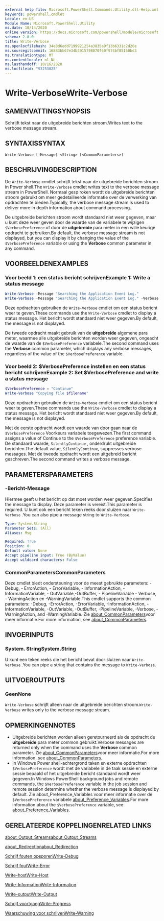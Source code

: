 ```yaml
---
external help file: Microsoft.PowerShell.Commands.Utility.dll-Help.xml
keywords: powershell,cmdlet
Locale: en-US
Module Name: Microsoft.PowerShell.Utility
ms.date: 10/14/2020
online version: https://docs.microsoft.com/powershell/module/microsoft.powershell.utility/write-verbose?view=powershell-7&WT.mc_id=ps-gethelp
schema: 2.0.0
title: Write-Verbose
ms.openlocfilehash: 34e8d6edd7199921254a3835a9f13b6331c2d26e
ms.sourcegitcommit: 16883bb67e34b3915798070f60f974bf85160bd3
ms.translationtype: MT
ms.contentlocale: nl-NL
ms.lasthandoff: 10/16/2020
ms.locfileid: "93253025"
---
```

# <span data-ttu-id="59fa9-103">Write-Verbose</span><span class="sxs-lookup"><span data-stu-id="59fa9-103">Write-Verbose</span></span>

## <span data-ttu-id="59fa9-104">SAMENVATTING</span><span class="sxs-lookup"><span data-stu-id="59fa9-104">SYNOPSIS</span></span>
<span data-ttu-id="59fa9-105">Schrijft tekst naar de uitgebreide berichten stroom.</span><span class="sxs-lookup"><span data-stu-id="59fa9-105">Writes text to the verbose message stream.</span></span>

## <span data-ttu-id="59fa9-106">SYNTAXIS</span><span class="sxs-lookup"><span data-stu-id="59fa9-106">SYNTAX</span></span>

```
Write-Verbose [-Message] <String> [<CommonParameters>]
```

## <span data-ttu-id="59fa9-107">BESCHRIJVING</span><span class="sxs-lookup"><span data-stu-id="59fa9-107">DESCRIPTION</span></span>

<span data-ttu-id="59fa9-108">De `Write-Verbose` cmdlet schrijft tekst naar de uitgebreide berichten stroom in Power shell.</span><span class="sxs-lookup"><span data-stu-id="59fa9-108">The `Write-Verbose` cmdlet writes text to the verbose message stream in PowerShell.</span></span> <span data-ttu-id="59fa9-109">Normaal gesp roken wordt de uitgebreide berichten stroom gebruikt om meer gedetailleerde informatie over de verwerking van opdrachten te bieden.</span><span class="sxs-lookup"><span data-stu-id="59fa9-109">Typically, the verbose message stream is used to deliver more in depth information about command processing.</span></span>

<span data-ttu-id="59fa9-110">De uitgebreide berichten stroom wordt standaard niet weer gegeven, maar u kunt deze weer geven door de waarde van de variabele te wijzigen `$VerbosePreference` of door de **uitgebreide** para meter in een wille keurige opdracht te gebruiken.</span><span class="sxs-lookup"><span data-stu-id="59fa9-110">By default, the verbose message stream is not displayed, but you can display it by changing the value of the `$VerbosePreference` variable or using the **Verbose** common parameter in any command.</span></span>

## <span data-ttu-id="59fa9-111">VOORBEELDEN</span><span class="sxs-lookup"><span data-stu-id="59fa9-111">EXAMPLES</span></span>

### <span data-ttu-id="59fa9-112">Voor beeld 1: een status bericht schrijven</span><span class="sxs-lookup"><span data-stu-id="59fa9-112">Example 1: Write a status message</span></span>

```powershell
Write-Verbose -Message "Searching the Application Event Log."
Write-Verbose -Message "Searching the Application Event Log." -Verbose
```

<span data-ttu-id="59fa9-113">Deze opdrachten gebruiken de `Write-Verbose` cmdlet om een status bericht weer te geven.</span><span class="sxs-lookup"><span data-stu-id="59fa9-113">These commands use the `Write-Verbose` cmdlet to display a status message.</span></span> <span data-ttu-id="59fa9-114">Het bericht wordt standaard niet weer gegeven.</span><span class="sxs-lookup"><span data-stu-id="59fa9-114">By default, the message is not displayed.</span></span>

<span data-ttu-id="59fa9-115">De tweede opdracht maakt gebruik van de **uitgebreide** algemene para meter, waarmee alle uitgebreide berichten worden weer gegeven, ongeacht de waarde van de `$VerbosePreference` variabele.</span><span class="sxs-lookup"><span data-stu-id="59fa9-115">The second command uses the **Verbose** common parameter, which displays any verbose messages, regardless of the value of the `$VerbosePreference` variable.</span></span>

### <span data-ttu-id="59fa9-116">Voor beeld 2: $VerbosePreference instellen en een status bericht schrijven</span><span class="sxs-lookup"><span data-stu-id="59fa9-116">Example 2: Set $VerbosePreference and write a status message</span></span>

```powershell
$VerbosePreference = "Continue"
Write-Verbose "Copying file $filename"
```

<span data-ttu-id="59fa9-117">Deze opdrachten gebruiken de `Write-Verbose` cmdlet om een status bericht weer te geven.</span><span class="sxs-lookup"><span data-stu-id="59fa9-117">These commands use the `Write-Verbose` cmdlet to display a status message.</span></span> <span data-ttu-id="59fa9-118">Het bericht wordt standaard niet weer gegeven.</span><span class="sxs-lookup"><span data-stu-id="59fa9-118">By default, the message is not displayed.</span></span>

<span data-ttu-id="59fa9-119">Met de eerste opdracht wordt een waarde van door gaan naar de `$VerbosePreference` Voorkeurs variabele toegewezen.</span><span class="sxs-lookup"><span data-stu-id="59fa9-119">The first command assigns a value of Continue to the `$VerbosePreference` preference variable.</span></span> <span data-ttu-id="59fa9-120">De standaard waarde, `SilentlyContinue` , onderdrukt uitgebreide berichten.</span><span class="sxs-lookup"><span data-stu-id="59fa9-120">The default value, `SilentlyContinue`, suppresses verbose messages.</span></span> <span data-ttu-id="59fa9-121">Met de tweede opdracht wordt een uitgebreid bericht geschreven.</span><span class="sxs-lookup"><span data-stu-id="59fa9-121">The second command writes a verbose message.</span></span>

## <span data-ttu-id="59fa9-122">PARAMETERS</span><span class="sxs-lookup"><span data-stu-id="59fa9-122">PARAMETERS</span></span>

### <span data-ttu-id="59fa9-123">-Bericht</span><span class="sxs-lookup"><span data-stu-id="59fa9-123">-Message</span></span>

<span data-ttu-id="59fa9-124">Hiermee geeft u het bericht op dat moet worden weer gegeven.</span><span class="sxs-lookup"><span data-stu-id="59fa9-124">Specifies the message to display.</span></span> <span data-ttu-id="59fa9-125">Deze parameter is vereist.</span><span class="sxs-lookup"><span data-stu-id="59fa9-125">This parameter is required.</span></span> <span data-ttu-id="59fa9-126">U kunt ook een bericht teken reeks door sluizen naar `Write-Verbose` .</span><span class="sxs-lookup"><span data-stu-id="59fa9-126">You can also pipe a message string to `Write-Verbose`.</span></span>

```yaml
Type: System.String
Parameter Sets: (All)
Aliases: Msg

Required: True
Position: 0
Default value: None
Accept pipeline input: True (ByValue)
Accept wildcard characters: False
```

### <span data-ttu-id="59fa9-127">CommonParameters</span><span class="sxs-lookup"><span data-stu-id="59fa9-127">CommonParameters</span></span>

<span data-ttu-id="59fa9-128">Deze cmdlet biedt ondersteuning voor de meest gebruikte parameters: -Debug, - ErrorAction, - ErrorVariable, - InformationAction, -InformationVariable, - OutVariable,-OutBuffer, - PipelineVariable - Verbose, - WarningAction en -WarningVariable.</span><span class="sxs-lookup"><span data-stu-id="59fa9-128">This cmdlet supports the common parameters: -Debug, -ErrorAction, -ErrorVariable, -InformationAction, -InformationVariable, -OutVariable, -OutBuffer, -PipelineVariable, -Verbose, -WarningAction, and -WarningVariable.</span></span> <span data-ttu-id="59fa9-129">Zie [about_CommonParameters](../Microsoft.PowerShell.Core/About/about_CommonParameters.md)voor meer informatie.</span><span class="sxs-lookup"><span data-stu-id="59fa9-129">For more information, see [about_CommonParameters](../Microsoft.PowerShell.Core/About/about_CommonParameters.md).</span></span>

## <span data-ttu-id="59fa9-130">INVOER</span><span class="sxs-lookup"><span data-stu-id="59fa9-130">INPUTS</span></span>

### <span data-ttu-id="59fa9-131">System. String</span><span class="sxs-lookup"><span data-stu-id="59fa9-131">System.String</span></span>

<span data-ttu-id="59fa9-132">U kunt een teken reeks die het bericht bevat door sluizen naar `Write-Verbose` .</span><span class="sxs-lookup"><span data-stu-id="59fa9-132">You can pipe a string that contains the message to `Write-Verbose`.</span></span>

## <span data-ttu-id="59fa9-133">UITVOER</span><span class="sxs-lookup"><span data-stu-id="59fa9-133">OUTPUTS</span></span>

### <span data-ttu-id="59fa9-134">Geen</span><span class="sxs-lookup"><span data-stu-id="59fa9-134">None</span></span>

<span data-ttu-id="59fa9-135">`Write-Verbose` schrijft alleen naar de uitgebreide berichten stroom.</span><span class="sxs-lookup"><span data-stu-id="59fa9-135">`Write-Verbose` writes only to the verbose message stream.</span></span>

## <span data-ttu-id="59fa9-136">OPMERKINGEN</span><span class="sxs-lookup"><span data-stu-id="59fa9-136">NOTES</span></span>

- <span data-ttu-id="59fa9-137">Uitgebreide berichten worden alleen geretourneerd als de opdracht de **uitgebreide** para meter common gebruikt.</span><span class="sxs-lookup"><span data-stu-id="59fa9-137">Verbose messages are returned only when the command uses the **Verbose** common parameter.</span></span> <span data-ttu-id="59fa9-138">Zie [about_CommonParameters](https://go.microsoft.com/fwlink/?LinkID=113216)voor meer informatie.</span><span class="sxs-lookup"><span data-stu-id="59fa9-138">For more information, see [about_CommonParameters](https://go.microsoft.com/fwlink/?LinkID=113216).</span></span>
- <span data-ttu-id="59fa9-139">In Windows Power shell-achtergrond taken en externe opdrachten `$VerbosePreference` wordt met de variabele in de taak sessie en externe sessie bepaald of het uitgebreide bericht standaard wordt weer gegeven.</span><span class="sxs-lookup"><span data-stu-id="59fa9-139">In Windows PowerShell background jobs and remote commands, the `$VerbosePreference` variable in the job session and remote session determine whether the verbose message is displayed by default.</span></span>
  <span data-ttu-id="59fa9-140">Zie about_Preference_Variables voor meer informatie over de `$VerbosePreference` variabele [about_Preference_Variables](../Microsoft.PowerShell.Core/About/about_Preference_Variables.md).</span><span class="sxs-lookup"><span data-stu-id="59fa9-140">For more information about the `$VerbosePreference` variable, see [about_Preference_Variables](../Microsoft.PowerShell.Core/About/about_Preference_Variables.md).</span></span>

## <span data-ttu-id="59fa9-141">GERELATEERDE KOPPELINGEN</span><span class="sxs-lookup"><span data-stu-id="59fa9-141">RELATED LINKS</span></span>

[<span data-ttu-id="59fa9-142">about_Output_Streams</span><span class="sxs-lookup"><span data-stu-id="59fa9-142">about_Output_Streams</span></span>](../Microsoft.PowerShell.Core/About/about_Output_Streams.md)

[<span data-ttu-id="59fa9-143">about_Redirection</span><span class="sxs-lookup"><span data-stu-id="59fa9-143">about_Redirection</span></span>](../Microsoft.PowerShell.Core/About/about_Redirection.md)

[<span data-ttu-id="59fa9-144">Schrijf fouten opsporen</span><span class="sxs-lookup"><span data-stu-id="59fa9-144">Write-Debug</span></span>](Write-Debug.md)

[<span data-ttu-id="59fa9-145">Schrijf fout</span><span class="sxs-lookup"><span data-stu-id="59fa9-145">Write-Error</span></span>](Write-Error.md)

[<span data-ttu-id="59fa9-146">Write-host</span><span class="sxs-lookup"><span data-stu-id="59fa9-146">Write-Host</span></span>](Write-Host.md)

[<span data-ttu-id="59fa9-147">Write-Information</span><span class="sxs-lookup"><span data-stu-id="59fa9-147">Write-Information</span></span>](Write-Information.md)

[<span data-ttu-id="59fa9-148">Write-output</span><span class="sxs-lookup"><span data-stu-id="59fa9-148">Write-Output</span></span>](Write-Output.md)

[<span data-ttu-id="59fa9-149">Schrijf voortgang</span><span class="sxs-lookup"><span data-stu-id="59fa9-149">Write-Progress</span></span>](Write-Progress.md)

[<span data-ttu-id="59fa9-150">Waarschuwing voor schrijven</span><span class="sxs-lookup"><span data-stu-id="59fa9-150">Write-Warning</span></span>](Write-Warning.md)
